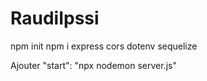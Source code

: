 # RaudiIpssi

npm init
npm i  express cors dotenv sequelize

Ajouter "start": "npx nodemon server.js"